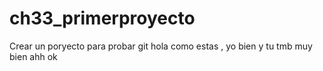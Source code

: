 # ch33_primerproyecto
Crear un poryecto para probar git 
hola como estas , yo bien y tu 
tmb muy bien 
ahh ok 
